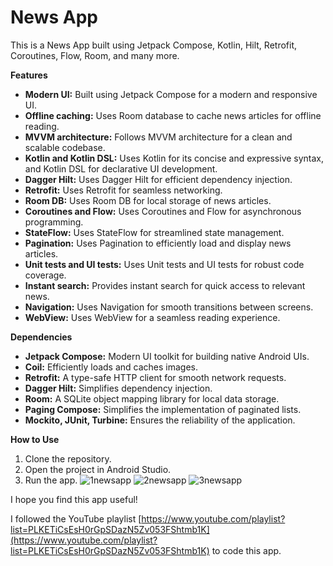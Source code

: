 # News App

This is a News App built using Jetpack Compose, Kotlin, Hilt, Retrofit, Coroutines, Flow, Room, and many more.

**Features**

* **Modern UI:** Built using Jetpack Compose for a modern and responsive UI.
* **Offline caching:** Uses Room database to cache news articles for offline reading.
* **MVVM architecture:** Follows MVVM architecture for a clean and scalable codebase.
* **Kotlin and Kotlin DSL:** Uses Kotlin for its concise and expressive syntax, and Kotlin DSL for declarative UI development.
* **Dagger Hilt:** Uses Dagger Hilt for efficient dependency injection.
* **Retrofit:** Uses Retrofit for seamless networking.
* **Room DB:** Uses Room DB for local storage of news articles.
* **Coroutines and Flow:** Uses Coroutines and Flow for asynchronous programming.
* **StateFlow:** Uses StateFlow for streamlined state management.
* **Pagination:** Uses Pagination to efficiently load and display news articles.
* **Unit tests and UI tests:** Uses Unit tests and UI tests for robust code coverage.
* **Instant search:** Provides instant search for quick access to relevant news.
* **Navigation:** Uses Navigation for smooth transitions between screens.
* **WebView:** Uses WebView for a seamless reading experience.

**Dependencies**

* **Jetpack Compose:** Modern UI toolkit for building native Android UIs.
* **Coil:** Efficiently loads and caches images.
* **Retrofit:** A type-safe HTTP client for smooth network requests.
* **Dagger Hilt:** Simplifies dependency injection.
* **Room:** A SQLite object mapping library for local data storage.
* **Paging Compose:** Simplifies the implementation of paginated lists.
* **Mockito, JUnit, Turbine:** Ensures the reliability of the application.

**How to Use**

1. Clone the repository.
2. Open the project in Android Studio.
3. Run the app.
![1newsapp](https://github.com/user-attachments/assets/c19c9e6c-a763-4b04-a98b-78f23f8aac97)
![2newsapp](https://github.com/user-attachments/assets/37d6acd6-49d6-4c62-b8a7-37e6422ddb70)
![3newsapp](https://github.com/user-attachments/assets/bead5c1f-8d96-4e85-9700-c10aea109c2e)

I hope you find this app useful!

I followed the YouTube playlist [https://www.youtube.com/playlist?list=PLKETiCsEsH0rGpSDazN5Zv053FShtmb1K](https://www.youtube.com/playlist?list=PLKETiCsEsH0rGpSDazN5Zv053FShtmb1K) to code this app.
